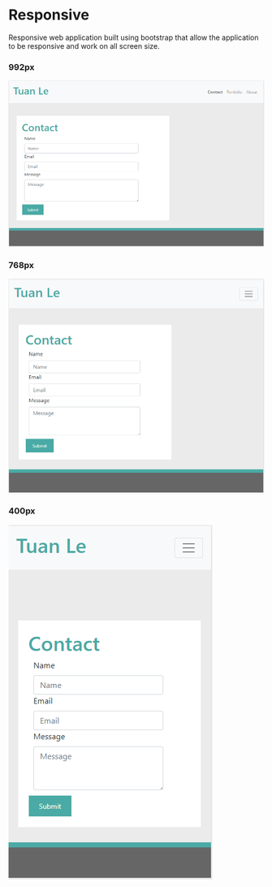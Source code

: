 # Responsive

Responsive web application built using bootstrap that allow the application to be responsive and work on all screen size.

### 992px

![992px screen-size](Assets\Images\992.PNG)

### 768px

![768px screen-size](Assets\Images\768.PNG)

### 400px

![400px screen-size](Assets\Images\400.PNG)
